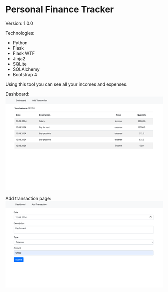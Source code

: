 # Personal Finance Tracker

Version: 1.0.0

Technologies:
- Python
- Flask
- Flask WTF
- Jinja2
- SQLite
- SQLAlchemy
- Bootstrap 4

Using this tool you can see all your incomes and expenses.

Dashboard:
![Dashboard preview](./static/dashboard_preview.png)

Add transaction page:
![Add transaction form preview](./static/add_transaction_preview.png)
